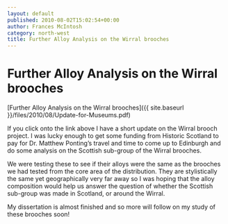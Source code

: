 ```yaml
---
layout: default
published: 2010-08-02T15:02:54+00:00
author: Frances McIntosh
category: north-west
title: Further Alloy Analysis on the Wirral brooches
---
```


# Further Alloy Analysis on the Wirral brooches

[Further Alloy Analysis on the Wirral brooches]({{ site.baseurl }}/files/2010/08/Update-for-Museums.pdf)

If you click onto the link above I have a short update on the Wirral brooch project. I was lucky enough to get some funding from Historic Scotland to pay for Dr. Matthew Ponting’s travel and time to come up to Edinburgh and do some analysis on the Scottish sub-group of the Wirral brooches.

We were testing these to see if their alloys were the same as the brooches we had tested from the core area of the distribution. They are stylistically the same yet geographically very far away so I was hoping that the alloy composition would help us answer the question of whether the Scottish sub-group was made in Scotland, or around the Wirral.

My dissertation is almost finished and so more will follow on my study of these brooches soon!